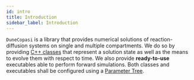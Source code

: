 ```yaml
---
id: intro
title: Introduction
sidebar_label: Introduction
---
```


`DuneCopasi` is a library that provides numerical solutions of
reaction-diffusion systems on single and multiple compartments. We do so by
providing [C++ classes](api.md) that represent a solution state as well as the
means to evolve them with respect to time. We also provide **ready-to-use**
executables able to perform forward simulations. Both classes and executables
shall be configured using a [Parameter Tree](param_tree.md).
